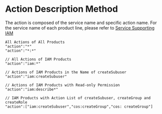 # Action Description Method

The action is composed of the service name and specific action name. For the service name of each product line, please refer to [Service Supporting IAM](https://docs.jdcloud.com/cn/iam/support-services)

```
All Actions of All Products
"action":"*"
"action":"*:*"

// All Actions of IAM Products
"action":"iam:*"

// Actions of IAM Products in the Name of createSubuser
"action":"iam:createSubuser"

// Actions of IAM Products with Read-only Permission
"action":"iam:describe*"

// IAM Products with Action List of createSubuser, createGroup and createRole
"action":["iam:createSubuser","cos:createGroup","cos: createGroup"]
```
